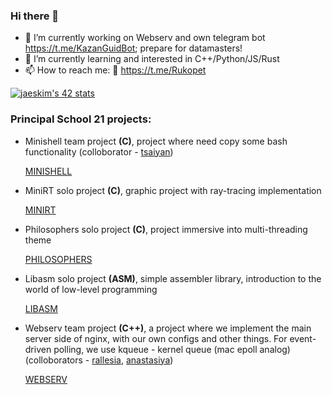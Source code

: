 ### Hi there 👋
- 🔭 I’m currently working on Webserv and own telegram bot https://t.me/KazanGuidBot; prepare for datamasters!
- 🌱 I’m currently learning and interested in C++/Python/JS/Rust
- 📫 How to reach me: :iphone: https://t.me/Rukopet 

[![jaeskim's 42 stats](https://badge42.herokuapp.com/api/stats/egums?privacyName=true)](https://github.com/egums/badge42)

### **Principal School 21 projects**:

- Minishell team project **(C)**, project where need copy some bash functionality (colloborator - [tsaiyan](https://github.com/tsaiyan))

     [MINISHELL](https://github.com/Rukopet/minishell)
     
- MiniRT solo project **(C)**, graphic project with ray-tracing implementation
  
     [MINIRT](https://github.com/Rukopet/miniRT)
     
 - Philosophers solo project **(C)**, project immersive into multi-threading theme

     [PHILOSOPHERS](https://github.com/Rukopet/Philosophers)
     
 - Libasm solo project **(ASM)**, simple assembler library, introduction to the world of low-level programming

     [LIBASM](https://github.com/Rukopet/libasm)
 
 - Webserv team project **(C++)**, a project where we implement the main server side of nginx, with our own configs and other things. For event-driven polling, we use kqueue - kernel queue (mac epoll analog) (colloborators - [rallesia](https://github.com/rallesia), [anastasiya](https://github.com/dcordeli))

     [WEBSERV](https://github.com/Rukopet/ft_webserv/)
     


